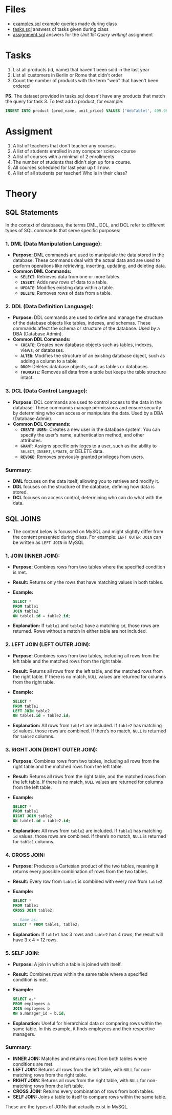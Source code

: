 # Files

-   [examples.sql](examples.sql) example queries made during class
-   [tasks.sql](tasks.sql) answers of tasks given during class
-   [assignment.sql](assignment.sql) answers for the _Unit 15: Query writing!_ assignment

# Tasks

1. List all products (id, name) that haven't been sold in the last year
2. List all customers in Berlin or Rome that didn't order
3. Count the number of products with the term "web" that haven't been ordered

**PS.** The dataset provided in tasks.sql doesn't have any products that match the query for task 3. To test add a product, for example:

```SQL
INSERT INTO product (prod_name, unit_price) VALUES ('WebTablet', 499.99);
```

# Assigment

1. A list of teachers that don't teacher any courses.
2. A list of students enrolled in any computer science course
3. A list of courses with a minimal of 2 enrollments
4. The number of students that didn't sign up for a course.
5. All courses scheduled for last year up till now.
6. A list of all students per teacher! Who is in their class?

# Theory

## SQL Statements

In the context of databases, the terms DML, DDL, and DCL refer to different types of SQL commands that serve specific purposes:

### 1. **DML (Data Manipulation Language):**

-   **Purpose:** DML commands are used to manipulate the data stored in the database. These commands deal with the actual data and are used to perform operations like retrieving, inserting, updating, and deleting data.
-   **Common DML Commands:**
    -   **`SELECT`**: Retrieves data from one or more tables.
    -   **`INSERT`**: Adds new rows of data to a table.
    -   **`UPDATE`**: Modifies existing data within a table.
    -   **`DELETE`**: Removes rows of data from a table.

### 2. **DDL (Data Definition Language):**

-   **Purpose:** DDL commands are used to define and manage the structure of the database objects like tables, indexes, and schemas. These commands affect the schema or structure of the database. Used by a DBA (Database Admin).
-   **Common DDL Commands:**
    -   **`CREATE`**: Creates new database objects such as tables, indexes, views, or databases.
    -   **`ALTER`**: Modifies the structure of an existing database object, such as adding a column to a table.
    -   **`DROP`**: Deletes database objects, such as tables or databases.
    -   **`TRUNCATE`**: Removes all data from a table but keeps the table structure intact.

### 3. **DCL (Data Control Language):**

-   **Purpose:** DCL commands are used to control access to the data in the database. These commands manage permissions and ensure security by determining who can access or manipulate the data. Used by a DBA (Database Admin).
-   **Common DCL Commands:**
    -   **`CREATE USER:`** Creates a new user in the database system. You can specify the user's name, authentication method, and other attributes.
    -   **`GRANT`**: Assigns specific privileges to a user, such as the ability to `SELECT`, `INSERT`, `UPDATE`, or DELETE data.
    -   **`REVOKE`**: Removes previously granted privileges from users.

### Summary:

-   **DML** focuses on the data itself, allowing you to retrieve and modify it.
-   **DDL** focuses on the structure of the database, defining how data is stored.
-   **DCL** focuses on access control, determining who can do what with the data.

## SQL JOINS

-   The content below is focussed on MySQL and might slightly differ from the content presented during class. For example: `LEFT OUTER JOIN` can be written as `LEFT JOIN` in MySQL

### 1. **JOIN (INNER JOIN):**

-   **Purpose:** Combines rows from two tables where the specified condition is met.
-   **Result:** Returns only the rows that have matching values in both tables.
-   **Example:**

    ```sql
    SELECT *
    FROM table1
    JOIN table2
    ON table1.id = table2.id;
    ```

-   **Explanation:** If `table1` and `table2` have a matching `id`, those rows are returned. Rows without a match in either table are not included.

### 2. **LEFT JOIN (LEFT OUTER JOIN):**

-   **Purpose:** Combines rows from two tables, including all rows from the left table and the matched rows from the right table.
-   **Result:** Returns all rows from the left table, and the matched rows from the right table. If there is no match, `NULL` values are returned for columns from the right table.
-   **Example:**

    ```sql
    SELECT *
    FROM table1
    LEFT JOIN table2
    ON table1.id = table2.id;
    ```

-   **Explanation:** All rows from `table1` are included. If `table2` has matching `id` values, those rows are combined. If there’s no match, `NULL` is returned for `table2` columns.

### 3. **RIGHT JOIN (RIGHT OUTER JOIN):**

-   **Purpose:** Combines rows from two tables, including all rows from the right table and the matched rows from the left table.
-   **Result:** Returns all rows from the right table, and the matched rows from the left table. If there is no match, `NULL` values are returned for columns from the left table.
-   **Example:**

    ```sql
    SELECT *
    FROM table1
    RIGHT JOIN table2
    ON table1.id = table2.id;
    ```

-   **Explanation:** All rows from `table2` are included. If `table1` has matching `id` values, those rows are combined. If there’s no match, `NULL` is returned for `table1` columns.

### 4. **CROSS JOIN:**

-   **Purpose:** Produces a Cartesian product of the two tables, meaning it returns every possible combination of rows from the two tables.
-   **Result:** Every row from `table1` is combined with every row from `table2`.
-   **Example:**

    ```sql
    SELECT *
    FROM table1
    CROSS JOIN table2;

    -- Same as:
    SELECT * FROM table1, table2;
    ```

-   **Explanation:** If `table1` has 3 rows and `table2` has 4 rows, the result will have 3 x 4 = 12 rows.

### 5. **SELF JOIN:**

-   **Purpose:** A join in which a table is joined with itself.
-   **Result:** Combines rows within the same table where a specified condition is met.
-   **Example:**

    ```sql
    SELECT a.*
    FROM employees a
    JOIN employees b
    ON a.manager_id = b.id;
    ```

-   **Explanation:** Useful for hierarchical data or comparing rows within the same table. In this example, it finds employees and their respective managers.

### Summary:

-   **INNER JOIN:** Matches and returns rows from both tables where conditions are met.
-   **LEFT JOIN:** Returns all rows from the left table, with `NULL` for non-matching rows from the right table.
-   **RIGHT JOIN:** Returns all rows from the right table, with `NULL` for non-matching rows from the left table.
-   **CROSS JOIN:** Returns every combination of rows from both tables.
-   **SELF JOIN:** Joins a table to itself to compare rows within the same table.

These are the types of JOINs that actually exist in MySQL.
